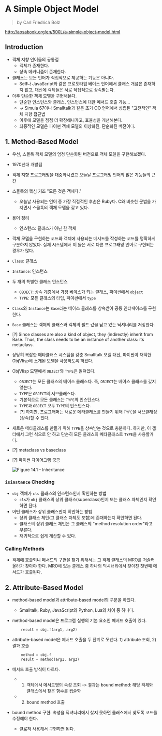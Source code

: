 # A Simple Object Model
> by Carl Friedrich Bolz

http://aosabook.org/en/500L/a-simple-object-model.html

## Introduction
- 객체 지향 언어들의 공통점
	- 객체가 존재한다.
	- 상속 메커니즘이 존재한다.
- 클래스는 모든 언어가 직접적으로 제공하는 기능은 아니다.
	- Self나 JavaScript와 같은 프로토타입 베이스 언어에서 클래스 개념은 존재하지 않고, 대신에 객체들은 서로 직접적으로 상속받는다.
- 아주 단순한 객체 모델을 구현해본다.
	- 단순한 인스턴스와 클래스, 인스턴스에 대한 메서드 호출 기능...
	- -> Simula 67이나 Smalltalk과 같은 초기 OO 언어에서 성립된 "고전적인" 객체 지향 접근법
	- 이후에 모델을 점점 더 확장해나가고, 효율성을 개선해본다.
	- 최종적인 모델은 파이썬 객체 모델의 이상화된, 단순화된 버전이다.

## 1. Method-Based Model
- 우선, 스몰톡 객체 모델의 엄청 단순화된 버전으로 객체 모델을 구현해보겠다.
- 1970년대 개발됨
- 객체 지향 프로그래밍을 대중화시켰고 오늘날 프로그래밍 언어의 많은 기능들의 근간
- 스몰톡의 핵심 기조 "모든 것은 객체다."
	- 오늘날 사용되는 언어 중 가장 직접적인 후손은 Ruby다. C와 비슷한 문법을 가지면서 스몰톡의 객체 모델을 갖고 있다.
- 용어 정리
	- 인스턴스: 클래스가 아닌 한 객체
- 객체 모델을 구현하는 코드와 객체에 사용되는 메서드를 작성하는 코드를 명확하게 구분하지 않았다. 실제 시스템에서 이 둘은 서로 다른 프로그래밍 언어로 구현되는 경우가 많다.

- `Class`: 클래스
- `Instance`: 인스턴스
- 두 개의 특별한 클래스 인스턴스
  - `OBJECT`: 상속 계층에서 가장 베이스가 되는 클래스, 파이썬에서 `object`
  - `TYPE`: 모든 클래스의 타입, 파이썬에서 `type`
- `Class`와 `Instance`는 `Base`라는 베이스 클래스를 상속받아 공통 인터페이스를 구현한다.
- `Base` 클래스는 객체의 클래스와 객체의 필드 값을 담고 있는 딕셔너리를 저장한다.

- [?] Since classes are also a kind of object, they (indirectly) inherit from Base. Thus, the class needs to be an instance of another class: its metaclass.

- 상당히 복잡한 메타클래스 시스템을 갖춘 Smalltalk 모델 대신, 파이썬이 채택한 ObjVlisp에 소개된 모델을 사용하도록 하겠다.
- ObjVlisp 모델에서 `OBJECT`와 `TYPE`은 얽혀있다.
  - `OBJECT`는 모든 클래스의 베이스 클래스다. 즉, `OBJECT`는 베이스 클래스를 갖지 않는다.
  - `TYPE`은 `OBJECT`의 서브클래스다.
  - 기본적으로 모든 클래스는 `TYPE`의 인스턴스다.
  - `TYPE`과 `OBJECT` 모두 `TYPE`의 인스턴스다.
  - [?] 하지만, 프로그래머는 새로운 메타클래스를 만들기 위해 `TYPE`을 서브클래싱(상속)할 수 있다.

- 새로운 메타클래스를 만들기 위해 `TYPE`을 상속받는 것으로 충분하다. 하지만, 이 챕터에서 그런 식으로 안 하고 단순히 모든 클래스의 메타클래스로 `TYPE`을 사용할거다.
- [?] metaclass vs baseclass
- [?] 파이썬 다이어그램 궁금

  ![Figure 14.1 - Inheritance](http://aosabook.org/en/500L/objmodel-images/inheritance.png)

### `isinstance` Checking
- `obj` 객체가 `cls` 클래스의 인스턴스인지 확인하는 방법
  -  `cls`가 `obj` 클래스의 상위 클래스(superclass)인지 또는 클래스 자체인지 확인하면 된다.
- 어떤 클래스가 상위 클래스인지 확인하는 방법
  - 상위 클래스 체인(그 클래스 자체도 포함)에 존재하는지 확인하면 된다.
  - 클래스의 상위 클래스 체인은 그 클래스의 "method resolution order"라고 부른다.
  - 재귀적으로 쉽게 계산할 수 있다.

### Calling Methods
- 객체에 호출되니 메서드의 구현을 찾기 위해서는 그 객체 클래스의 MRO를 거슬러 올라가 찾아야 한다. MRO에 있는 클래스 중 하나의 딕셔너리에서 찾아진 첫번째 메서드가 호출된다.

## 2. Attribute-Based Model
- method-based model과 attribute-based model의 구분을 하겠다.
  - Smalltalk, Ruby, JavaScript와 Python, Lua의 차이 중 하나다.
- method-based model은 프로그램 실행의 기본 요소인 메서드 호출이 있다.
  ```python
      result = obj.f(arg1, arg2)
  ```
- attribute-based model은 메서드 호출을 두 단계로 쪼갠다. 1) attribute 조회, 2) 결과 호출
  ```python
      method = obj.f
	  result = method(arg1, arg2)
  ```

- 메서드 호출 방식이 다르다.
  - 1) 객체에서 메서드명의 속성 조회 -> 결과는 bound method: 해당 객체와 클래스에서 찾은 함수를 캡슐화
  - 2) bound method 호출

- bound method 구현: 속성을 딕셔너리에서 찾지 못하면 클래스에서 찾도록 코드를 수정해야 한다.
  - 클로저 사용해서 구현하면 된다.

